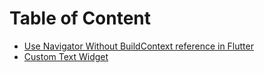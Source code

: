 # Table of Content


* [Use Navigator Without BuildContext reference in Flutter](./content/navigator_without_context.md)
* [Custom Text Widget](./content/custom_text_widget.md)
